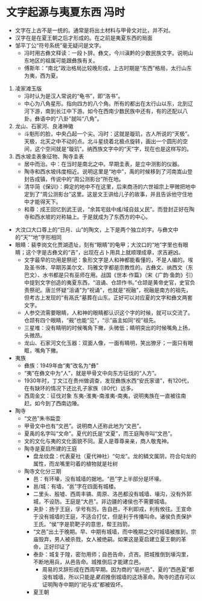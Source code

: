 # 文字起源与夷夏东西 冯时
- 文字在上古不是一统的。通常是将出土材料与甲骨文对比，并不对。
- 汉字在是在夏王朝之后才形成的。在之前是夷夏东西的局面
- 邹平丁公“符号系统”毫无疑问是文字。
    - 冯时用古彝文释读：一段卜辞。彝文，今川滇黔的少数民族文字。说明山东地区的祖属可能跟彝族有关。
    - 傅斯年：“南北”政治格局比较晚形成，上古时期是“东西”格局，太行山东为夷，西为夏。
1. 凌家滩玉版
    - 冯时认为是汉人常说的“龟书”，即“洛书”。
    - 中心为八角星形。指向四方的八个角。所有的都出在太行山以东，北到辽河下游，南到长江中下游。如今在西南少数民族中还有，有的还配以八卦。彝语中的“八卦”就叫“八角”。
2. 龙山、石家河、良渚神徽
    - 斗魁形的脸，中央凸起一个尖。冯时：这就是璇玑，古人所说的“天极”。天极，北天之中不动的点。北斗星绕着北极点旋转，画出一个圆形的空间，这个空间就是“璇玑”。纳西族文字中的“天”字，现在也是这样写的。
3. 西水坡圭表象征物、陶寺圭表
    - 居中而治。中：在当时是南北之中。早期圭表，是立中测影的仪器。
    - 陶寺和西水坡纬度相近。说明这里是“地中”，禹的时候移到了河南嵩山登封告成镇，传说中的“周公测影台”所在地。
    - 清华简《保训》：舜定的地中不在这里，后来商汤的六世祖宗上甲微把地中定到了“周公测影台”这里。这是文王讲给儿子的故事，并且告诉他守住地中才能得天下。
    - 和尊：成王回忆到武王说，“余其宅兹中彧/域自兹乂民”。而登封正好在陶寺和西水坡的对称轴上。于是就成为了东西方的中心。
- 大汶口大口尊上的“日月、山”的陶文，上下是两个独立的字。与彝文中的“天”“地”字形相同
- 眼睛：裴李岗文化贾湖遗址，刻有“眼睛”的龟甲；大汶口的“地”字里也有眼睛；这个字是古彝文的“吉”，出现在占卜用具上就顺理成章，求吉避凶。
    - 文字最早的功用是祭祀：象形文字是人和神都能看懂的，不是人编的。埃及圣书体、早期苏美尔文、玛雅文字都是宗教性的。古彝文、纳西文（东巴文）、水书都是只有巫师在用。战国《世本·作篇》（宋《广韵·鱼韵》引）中提到文字创造的夷夏东西，“沮诵、仓颉作书。”仓颉是黄帝史官，史官负责祭祀。唐兰怀疑“沮诵”为“祝诵”，也就是“祝融”，祝融是南方的祖先，但考古上发现的“有鬲氏”墓葬在山东。正好可以对应夏的文字和彝文两套文字。
    - 人参交流需要眼睛，人和神的眼睛都认识这个字的时候，就可以交流了。仓颉有四个眼睛，“觋”也能“见”，“示”庙主如同“视”祖先。
    - 三星堆：没有睛明的时候嘴角下撇，头微低；睛明突出的时候嘴角上扬，头微昂。
    - 龙山、石家河文化玉器：双面人像，一面有睛明，笑出獠牙；一面只有眼眶，嘴角下撇。
- 夷族
    - 彝族：1949年由“夷”改名为“彝”
    - “夷”在彝文中为“人”，就是甲骨文中向东方征伐的“人方”。
    - 1930年时，丁文江在贵州做调查，发现彝族水西“安氏家谱”，有120代，在有缺环的情况下还比孔子家族（80代）远多。
    - 西周金文：征伐对象 东夷-淮夷-南淮夷-南夷，说明夷族在一直被往南赶。如今到了西南边陲。
- 陶寺
    - “文邑”朱书扁壶
    - 甲骨文中也有“文邑”。说明商人还称此地为“文邑”。
    - 夏禹的名字叫“文命”。夏代的氏是“文夏”，而王庭陶寺叫“文邑”。
    - 文的文化与夷的文化面貌不同。夏人是尊尊亲亲，商人敬鬼神。
    - 陶寺是夏启所建的王庭
        - 盘龙纹盘：代表夏社（夏代神社）“句龙”。龙的鳞文属阴，符合句龙的属性，而龙嘴里叼着的植物就是社树
    - 陶寺文化分三期
        - 邑：有环壕，没有城墙的据地。“邑”字上半部分是环壕。
        - 邕/城：有墙，“邕”字在四面有城楼。
        - 二里头、殷墟、西周丰镐、周原、洛邑都没有城墙、壕沟，没有外郭城，不设防。王庭是“大邑”。非边疆的诸侯也不需要城墙。
        - 夬卦：扬于王庭，孚号有厉。告自邑，不利即戎，利有攸往。王宣命于没有城墙的王庭，不适合打仗，但是利于传播叫命。诸侯负责保护王氏。“侯”字是箭靶子的意思，帮王挡箭。
        - “文邑”出土于晚期。早、中期有城墙，而中晚期之交时城墙被推到，宗庙毁弃，男人被杀戮，女人被绝嗣。如果这是夏启建立夏王朝的革命，正好印证了
        - 泰卦：城复于隍，密勿用师；自邑告命，贞吝。把城推倒到壕沟里，不断地用兵，从邑告命。城推倒后才能建立邑。
            - 周易的爻辞形成在西周早期。因为商的“亳州邑”、夏的“西邑夏”都没有城墙，所以只能是*夏启*推倒城墙的这场革命。陶寺的遗存可以证明陶寺中期的“祀与戎”都被毁坏。
        - 夏王朝
